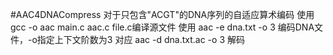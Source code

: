 #AAC4DNACompress
    对于只包含"ACGT"的DNA序列的自适应算术编码
    使用 gcc -o aac main.c aac.c file.c编译源文件
    使用 aac -e dna.txt -o 3 编码DNA文件，-o指定上下文阶数为3
    对应 aac -d dna.txt.ac -o 3 解码
